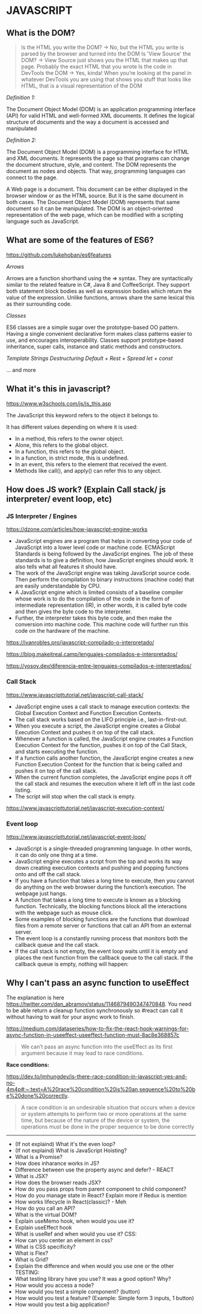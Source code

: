 # JAVASCRIPT

## What is the DOM? 

> Is the HTML you write the DOM? -> No, but the HTML you write is parsed by the browser and turned into the DOM
> Is 'View Source' the DOM? -> View Source just shows you the HTML that makes up that page. Probably the exact HTML that you wrote
> Is the code in DevTools the DOM -> Yes, kinda! When you’re looking at the panel in whatever DevTools you are using that shows you stuff that looks like HTML, that is a visual representation of the DOM

*Definition 1:*

The Document Object Model (DOM) is an application programming interface (API) for valid HTML and well-formed XML documents. It defines the logical structure of documents and the way a document is accessed and manipulated

*Definition 2:*

The Document Object Model (DOM) is a programming interface for HTML and XML documents. It represents the page so that programs can change the document structure, style, and content. The DOM represents the document as nodes and objects. That way, programming languages can connect to the page.

A Web page is a document. This document can be either displayed in the browser window or as the HTML source. But it is the same document in both cases. The Document Object Model (DOM) represents that same document so it can be manipulated. The DOM is an object-oriented representation of the web page, which can be modified with a scripting language such as JavaScript.


## What are some of the features of ES6?

https://github.com/lukehoban/es6features

*Arrows*

Arrows are a function shorthand using the => syntax. They are syntactically similar to the related feature in C#, Java 8 and CoffeeScript. They support both statement block bodies as well as expression bodies which return the value of the expression. Unlike functions, arrows share the same lexical this as their surrounding code.

*Classes*

ES6 classes are a simple sugar over the prototype-based OO pattern. Having a single convenient declarative form makes class patterns easier to use, and encourages interoperability. Classes support prototype-based inheritance, super calls, instance and static methods and constructors.

*Template Strings*
*Destructuring*
*Default + Rest + Spread*
*let + const*

... and more

## What it's this in javascript?

https://www.w3schools.com/js/js_this.asp

The JavaScript this keyword refers to the object it belongs to.

It has different values depending on where it is used:

- In a method, this refers to the owner object.
- Alone, this refers to the global object.
- In a function, this refers to the global object.
- In a function, in strict mode, this is undefined.
- In an event, this refers to the element that received the event.
- Methods like call(), and apply() can refer this to any object.

## How does JS work? (Explain Call stack/ js interpreter/ event loop, etc)

### JS Interpreter / Engines

https://dzone.com/articles/how-javascript-engine-works

- JavaScript engines are a program that helps in converting your code of JavaScript into a lower level code or machine code. ECMAScript Standards is being followed by the JavaScript engines. The job of these standards is to give a definition, how JavaScript engines should work. It also tells what all features it should have.
- The work of the JavaScript engine was taking JavaScript source code. Then perform the compilation to binary instructions (machine code) that are easily understandable by CPU.
- A JavaScript engine which is limited consists of a baseline compiler whose work is to do the compilation of the code in the form of intermediate representation (IR), in other words, it is called byte code and then gives the byte code to the interpreter.
- Further, the interpreter takes this byte code, and then make the conversion into machine code. This machine code will further run this code on the hardware of the machine.

https://ivanrobles.pro/javascript-compilado-o-interpretado/

https://blog.makeitreal.camp/lenguajes-compilados-e-interpretados/

https://yosoy.dev/diferencia-entre-lenguajes-compilados-e-interpretados/


### Call Stack

https://www.javascripttutorial.net/javascript-call-stack/

- JavaScript engine uses a call stack to manage execution contexts: the Global Execution Context and Function Execution Contexts.
- The call stack works based on the LIFO principle i.e., last-in-first-out.
- When you execute a script, the JavaScript engine creates a Global Execution Context and pushes it on top of the call stack.
- Whenever a function is called, the JavaScript engine creates a Function Execution Context for the function, pushes it on top of the Call Stack, and starts executing the function.
- If a function calls another function, the JavaScript engine creates a new Function Execution Context for the function that is being called and pushes it on top of the call stack.
- When the current function completes, the JavaScript engine pops it off the call stack and resumes the execution where it left off in the last code listing.
- The script will stop when the call stack is empty.

https://www.javascripttutorial.net/javascript-execution-context/


### Event loop

https://www.javascripttutorial.net/javascript-event-loop/

- JavaScript is a single-threaded programming language. In other words, it can do only one thing at a time.
- JavaScript engine executes a script from the top and works its way down creating execution contexts and pushing and popping functions onto and off the call stack.
- If you have a function that takes a long time to execute, then you cannot do anything on the web browser during the function’s execution. The webpage just hangs.
- A function that takes a long time to execute is known as a blocking function. Technically, the blocking functions block all the interactions with the webpage such as mouse click.
- Some examples of blocking functions are the functions that download files from a remote server or functions that call an API from an external server.
- The event loop is a constantly running process that monitors both the callback queue and the call stack.
- If the call stack is not empty, the event loop waits until it is empty and places the next function from the callback queue to the call stack. If the callback queue is empty, nothing will happen:

## Why I can't pass an async function to useEffect

The explanation is here https://twitter.com/dan_abramov/status/1146879490347470848. You need to be able return a cleanup function synchronously so #react can call it without having to wait for your async work to finish.

https://medium.com/dataseries/how-to-fix-the-react-hook-warnings-for-async-function-in-useeffect-useeffect-function-must-8ac8e368857c

> We can’t pass an async function into the useEffect as its first argument because it may lead to race conditions.

**Race conditions:**

https://dev.to/jmhungdev/is-there-race-condition-in-javascript-yes-and-no-4m4p#:~:text=A%20race%20condition%20is%20an,sequence%20to%20be%20done%20correctly.

> A race condition is an undesirable situation that occurs when a device or system attempts to perform two or more operations at the same time, but because of the nature of the device or system, the operations must be done in the proper sequence to be done correctly

---
- (If not explaind) What it's the even loop?
- (If not explaind) What is JavaScript Hoisting?
- What is a Promise?
- How does inharance works in JS?
- Difference between use the property async and defer? -
REACT 
- What is JSX?
- How does the browser reads JSX?
- How do you pass props from parent component to child component?
- How do you manage state in React? Explain more if Redux is mention
- How works lifecycle in React(classic)? - Meh
- How do you call an API? 
- What is the virtual DOM? 
- Explain useMemo hook, when would you use it?
- Explain useEffect hook
- What is useRef and when would you use it?
CSS:
- How can you center an element in css?
- What is CSS specificity?
- What is Flex?
- What is Grid?
- Explain the difference and when would you use one or the other
TESTING:
- What testing library have you use? It was a good option? Why? 
- How would you access a node? 
- How would you test a simple component? (button)
- How would you test a feature? (Example: Simple form 3 inputs, 1 button)
- How would you test a big application?
